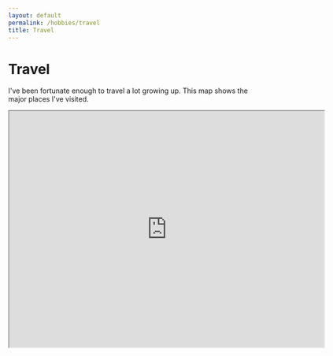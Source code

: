 ```yaml
---
layout: default
permalink: /hobbies/travel
title: Travel
---
```

# Travel 

I've been fortunate enough to travel a lot growing up.  This map shows the major places I've visited.  

<iframe src="https://www.google.com/maps/d/embed?mid=1JNr8m1GxeaSHWjZbnuzP0t68QDNfN6JY" width="640" height="480"></iframe>


